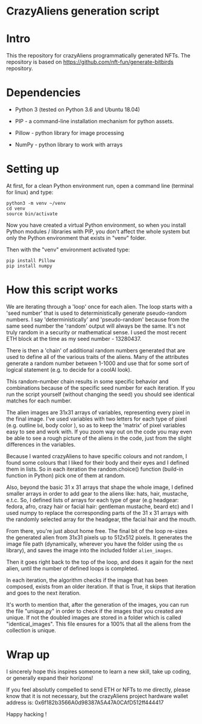 # CrazyAliens generation script
# Intro
This the repository for crazyAliens programmatically generated NFTs. The repository is based on https://github.com/nft-fun/generate-bitbirds repository.

# Dependencies

- Python 3 (tested on Python 3.6  and Ubuntu 18.04)

- PIP - a command-line installation mechanism for python assets. 

- Pillow - python library for image processing

- NumPy - python library to work with arrays 

# Setting up
At first, for a clean Python environment run, open a command line (terminal for linux) and type:

    python3 -m venv ~/venv
    cd venv
    source bin/activate

Now you have created a virtual Python environment, so when you install Python modules / libraries with PIP, you don't affect the whole system but only the Python environment that exists in "venv" folder.

Then with the "venv" environment activated type:
    
    pip install Pillow
    pip install numpy
    
# How this script works

We are iterating through a 'loop' once for each alien. The loop starts with a 'seed number' that is used to deterministically generate pseudo-random numbers. I say 'deterministically' and 'pseudo-random' because from the same seed number the 'random' output will always be the same. It's not truly random in a security or mathematical sense. I used the most recent ETH block at the time as my seed number - 13280437.

There is then a 'chain' of additional random numbers generated that are used to define all of the various traits of the aliens. Many of the attributes generate a random number between 1-1000 and use that for some sort of logical statement (e.g. to decide for a coolAl look). 

This random-number chain results in some specific behavior and combinations because of the specific seed number for each iteration. If you run the script yourself (without changing the seed) you should see identical matches for each number.

The alien images are 31x31 arrays of variables, representing every pixel in the final image. I've used variables with two letters for each type of pixel (e.g. outline `bd`, body color ), so as to keep the 'matrix' of pixel variables easy to see and work with. If you zoom way out on the code you may even be able to see a rough picture of the aliens in the code, just from the slight differences in the variables.

Because I wanted crazyAliens to have specific colours and not random, I found some colours that I liked for their body and their eyes and I defined  them in lists. So in each iteration the random.choice() function (build-in function in Python) pick one of them at random. 

Also, beyond the basic 31 x 31 arrays that shape the whole image, I defined smaller arrays in order to add gear to the aliens like: hats, hair, mustache, e.t.c. So, I defined lists of arrays for each type of gear (e.g headgear: fedora, afro, crazy hair or facial hair: gentleman mustache, beard etc) and I used numpy to replace the corresponding parts of the 31 x 31 arrays with the randomly selected array for the headgear, tthe facial hair and the mouth.

From there, you're just about home free. The final bit of the loop re-sizes the generated alien from 31x31 pixels up to 512x512 pixels. It generates the image file path (dynamically, wherever you have the folder using the `os` library), and saves the image into the included folder `alien_images`.

Then it goes right back to the top of the loop, and does it again for the next alien, until the number of defined loops is completed. 

In each iteration, the algorithm checks if the image that has been composed, exists from an older iteration. If that is True, it skips that iteration and goes to the next iteration.

It's worth to mention that, after the generation of the images, you can run the file "unique.py" in order to check if the images that you created are unique. If not the doubled images are stored in a folder which is called "identical_images". This file ensures for a 100% that all the aliens from the collection is unique.

# Wrap up
I sincerely hope this inspires someone to learn a new skill, take up coding, or generally expand their horizons! 

If you feel absolutly compelled to send ETH or NFTs to me directly, please know that it is not necessary, but the crazyAliens project hardware wallet address is: 0x6f182b3566A0d98387A5A47A0CAfD512ff444417

Happy hacking !

